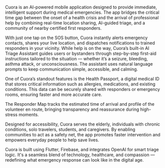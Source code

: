Cuora is an AI-powered mobile application designed to provide immediate, intelligent support during medical emergencies. The app bridges the critical time gap between the onset of a health crisis and the arrival of professional help by combining real-time location sharing, AI-guided triage, and a community of nearby certified first responders.

With just one tap on the SOS button, Cuora instantly alerts emergency contacts, shares your live location, and dispatches notifications to trained responders in your vicinity. While help is on the way, Cuora’s built-in AI Triage Assistant guides users or bystanders through step-by-step first-aid instructions tailored to the situation — whether it’s a seizure, bleeding, asthma attack, or unconsciousness. The assistant uses natural language prompts to keep communication simple, accessible, and calming.

One of Cuora’s standout features is the Health Passport, a digital medical ID that stores critical information such as allergies, medications, and existing conditions. This data can be securely shared with responders or emergency rooms, ensuring faster and more accurate care.

The Responder Map tracks the estimated time of arrival and profile of the volunteer en route, bringing transparency and reassurance during high-stress moments.

Designed for accessibility, Cuora serves the elderly, individuals with chronic conditions, solo travelers, students, and caregivers. By enabling communities to act as a safety net, the app promotes faster intervention and empowers everyday people to help save lives.

Cuora is built using Flutter, Firebase, and integrates OpenAI for smart triage logic. It's a seamless blend of technology, healthcare, and compassion — redefining what emergency response can look like in the digital age.
